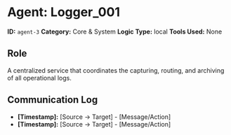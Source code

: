 # Agent: Logger_001

**ID:** `agent-3`
**Category:** Core & System
**Logic Type:** local
**Tools Used:** None

## Role

A centralized service that coordinates the capturing, routing, and archiving of all operational logs.

## Communication Log

*   **[Timestamp]:** [Source -> Target] - [Message/Action]
*   **[Timestamp]:** [Source -> Target] - [Message/Action]
